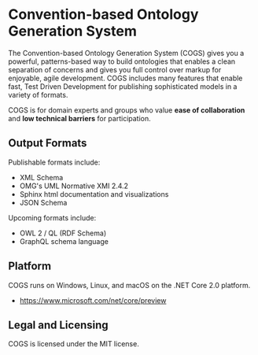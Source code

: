 Convention-based Ontology Generation System
===

The Convention-based Ontology Generation System (COGS) gives you a powerful, patterns-based way to build ontologies that enables a clean separation of concerns and gives you full control over markup for enjoyable, agile development. COGS includes many features that enable fast, Test Driven Development for publishing sophisticated models in a variety of formats.

COGS is for domain experts and groups who value **ease of collaboration** and **low technical barriers** for participation.

## Output Formats
Publishable formats include:
* XML Schema
* OMG's UML Normative XMI 2.4.2
* Sphinx html documentation and visualizations
* JSON Schema

Upcoming formats include:
* OWL 2 / QL (RDF Schema)
* GraphQL schema language

## Platform
COGS runs on Windows, Linux, and macOS on the .NET Core 2.0 platform.
* https://www.microsoft.com/net/core/preview

## Legal and Licensing
COGS is licensed under the MIT license.

